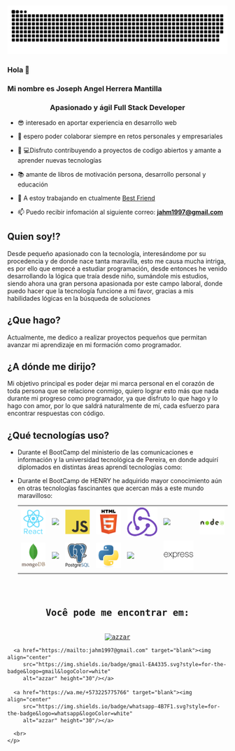 <div align="center">
  <a href="https://1999azzar.github.io/1999AZZAR/">
  <img  src="https://github.com/1999AZZAR/1999AZZAR/blob/main/resources/img/grid-snake.svg"
       alt="snake" /></a>
</div>


### Hola 👋
### Mi nombre es Joseph Angel Herrera Mantilla


<p align="center">

  <h3 align="center"> Apasionado y ágil Full Stack Developer </h3>
  

- 😎 interesado en aportar experiencia en desarrollo web

- 👯 espero poder colaborar siempre en retos personales y empresariales
  
- 👨‍ 💻Disfruto contribuyendo a proyectos de codigo abiertos  y amante a aprender nuevas tecnologías
  
- 📚 amante de libros de motivación persona, desarrollo personal y educación

- 🔭 A estoy trabajando en ctualmente [Best Friend](https://github.com/jahm1997/BestFriend)

- 📫 Puedo recibir infomación al siguiente correo: **jahm1997@gmail.com**

</p>


## Quien soy!?

Desde pequeño apasionado con la tecnología, interesándome por su procedencia y de donde nace tanta maravilla, esto me causa mucha intriga, es por ello que empecé a estudiar programación, desde entonces he venido desarrollando la lógica que traía desde niño, sumándole mis estudios, siendo ahora una gran persona apasionada por este campo laboral, donde puedo hacer que la tecnología funcione a mi favor, gracias a mis habilidades lógicas en la búsqueda de soluciones


## ¿Que hago?

Actualmente, me dedico a realizar proyectos pequeños que permitan avanzar mi aprendizaje en mi formación como programador.


## ¿A dónde me dirijo?

Mi objetivo principal es poder dejar mi marca personal en el corazón de toda persona que se relacione conmigo, quiero lograr esto más que nada
durante mi progreso como programador, ya que disfruto lo que hago y lo hago con amor, por lo que saldrá naturalmente de mí, cada esfuerzo para
encontrar respuestas con código.


## ¿Qué tecnologías uso?

* Durante el BootCamp del ministerio de las comunicaciones e información y la universidad tecnológica de Pereira, en donde adquirí diplomados en distintas áreas aprendí tecnologías como:

* Durante el BootCamp de HENRY he adquirido mayor conocimiento aún en otras tecnologías fascinantes que acercan más a este mundo maravilloso:
  
  <table>
    <tr>
      <td><img src="https://raw.githubusercontent.com/devicons/devicon/master/icons/react/react-original-wordmark.svg" width="200"/></td>
      <td><img src="https://reactnative.dev/img/header_logo.svg" width="200"/></td>
      <td><img src="https://raw.githubusercontent.com/devicons/devicon/master/icons/javascript/javascript-original.svg" width="200"/></td>
      <td><img src="https://raw.githubusercontent.com/devicons/devicon/master/icons/html5/html5-original-wordmark.svg" width="200"/></td>
      <td><img src="https://raw.githubusercontent.com/devicons/devicon/master/icons/redux/redux-original.svg" width="200"/></td>
      <td><img src="https://www.vectorlogo.zone/logos/tailwindcss/tailwindcss-icon.svg" width="200"/></td>
      <td><img src="https://raw.githubusercontent.com/devicons/devicon/master/icons/nodejs/nodejs-original-wordmark.svg" width="200"/></td>
    </tr>
    <tr>
      <td><img src="https://raw.githubusercontent.com/devicons/devicon/master/icons/mongodb/mongodb-original-wordmark.svg" width="200"/></td>
      <td><img src="https://www.vectorlogo.zone/logos/firebase/firebase-icon.svg" width="200"/></td>
      <td><img src="https://raw.githubusercontent.com/devicons/devicon/master/icons/postgresql/postgresql-original-wordmark.svg" width="200"/></td>
      <td><img src="https://raw.githubusercontent.com/devicons/devicon/master/icons/python/python-original.svg" width="200"/></td>
      <td><img src="https://www.vectorlogo.zone/logos/git-scm/git-scm-icon.svg" width="200"/></td>
      <td><img src="https://raw.githubusercontent.com/devicons/devicon/master/icons/express/express-original-wordmark.svg" width="200"/></td>
    </tr>
  </table>

 <br>
 <br>
 
 <div>
  <samp>
    <h2 align="center"> Você pode me encontrar em: </h2>
    <p align="center">
      <br/>
      <a href="https://www.linkedin.com/in/joseph-angel-herrera-mantilla/" target="blank"><img align="center"
         src="https://img.shields.io/badge/linkedin-%231DA1F2.svg?style=for-the-badge&logo=linkedin&logoColor=white"
         alt="azzar" height="30"/></a>
      
      <a href="https://mailto:jahm1997@gmail.com" target="blank"><img align="center"
         src="https://img.shields.io/badge/gmail-EA4335.svg?style=for-the-badge&logo=gmail&logoColor=white"
         alt="azzar" height="30"/></a>
      
      <a href="https://wa.me/+573225775766" target="blank"><img align="center"
         src="https://img.shields.io/badge/whatsapp-4B7F1.svg?style=for-the-badge&logo=whatsapp&logoColor=white"
         alt="azzar" height="30"/></a>
      
<!--       <a href="https://instagram.com/francoatmega" target="blank"><img align="center"
         src="https://img.shields.io/badge/instagram-%23E4405F.svg?style=for-the-badge&logo=Instagram&logoColor=white"
         alt="azzar" height="30"/></a> -->
      
<!--       <a href="https://twitter.com/francoatmega" target="blank"><img align="center"
         src="https://img.shields.io/badge/twitter-1DA1F2.svg?style=for-the-badge&logo=twitter&logoColor=white"
         alt="azzar" height="30"/></a> -->
      <br>
    </p>
  </samp>
</div>


<!--
**jahm1997/jahm1997** is a ✨ _special_ ✨ repository because its `README.md` (this file) appears on your GitHub profile.

Here are some ideas to get you started:

- 🔭 I’m currently working on ...
- 🌱 I’m currently learning ...
- 👯 I’m looking to collaborate on ...
- 🤔 I’m looking for help with ...
- 💬 Ask me about ...
- 📫 How to reach me: ...
- 😄 Pronouns: ...
- ⚡ Fun fact: ...
-->
